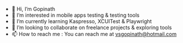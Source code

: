 - 👋 Hi, I’m Gopinath
- 👀 I’m interested in mobile apps testing & testing tools
- 🌱 I’m currently learning Kaspresso, XCUITest & Playwright
- 💞️ I’m looking to collaborate on freelance projects & exploring tools
- 📫 How to reach me : You can reach me at vsgopinath@hotmail.com

<!---
vsgopinath/vsgopinath is a ✨ special ✨ repository because its `README.md` (this file) appears on your GitHub profile.
You can click the Preview link to take a look at your changes.
--->
